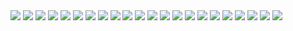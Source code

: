 <html>
<body>


<img src="1.jpg">
<img src="22.png">
<img src="img/2.png">
<img src="img/3.png">
<img src="img/4.png">
<img src="img/5.png">
<img src="img/6.png">
<img src="7.png">
<img src="8.png">
<img src="395.png">
<img src="396.png">
<img src="img/9.png">
<img src="img/10.png">
<img src="img/11.png">
<img src="img/13.png">
<img src="img/15.png">

<img src="16.png">
<img src="17.png">
<img src="18.png">

<img src="19.jpg">
<img src="img/20.png">
<img src="img/21.png">



</body>
</html>


